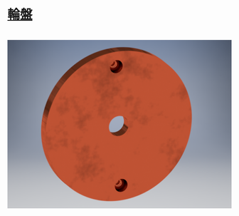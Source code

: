 # [輪盤](https://github.com/s40523209/cd2018/tree/gh-pages/ball)

# ![](https://github.com/cow2166/9989/blob/master/FF/4.png?raw=true)



